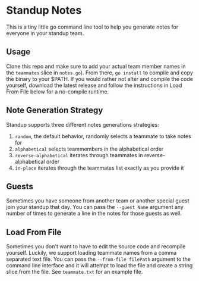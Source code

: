 # Standup Notes
This is a tiny little go command line tool to help you generate notes for everyone in your standup team. 

## Usage 
Clone this repo and make sure to add your actual team member names in the `teammates` slice in `notes.go`). From there, `go install` to compile and copy the binary to your $PATH. If you would rather not alter and compile the code yourself, download the latest release and follow the instructions in Load From File below for a no-compile runtime. 

## Note Generation Strategy
Standup supports three different notes generations strategies:
1. `random`, the default behavior, randomly selects a teammate to take notes for
2. `alphabetical` selects teammembers in the alphabetical order
3. `reverse-alphabetical` iterates through teammates in reverse-alphabetical order
4. `in-place` iterates through the teammates list exactly as you provide it

## Guests
Sometimes you have someone from another team or another special guest join your standup that day. You can pass the `--guest Name` argument any number of times to generate a line in the notes for those guests as well. 

## Load From File
Sometimes you don't want to have to edit the source code and recompile yourself. Luckily, we support loading teammate names from a comma separated text file. You can pass the `--from-file filePath` argument to the command line interface and it will attempt to load the file and create a string slice from the file. See `teammate.txt` for an example file.